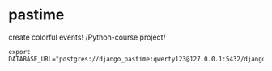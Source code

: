 # pastime
create colorful events! /Python-course project/

```
export DATABASE_URL="postgres://django_pastime:qwerty123@127.0.0.1:5432/django_pastime_db"
```

